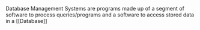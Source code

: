 Database Management Systems are programs made up of a segment of software to process queries/programs and a software to access stored data in a [[Database]]